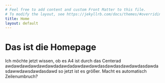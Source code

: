 ```yaml
---
# Feel free to add content and custom Front Matter to this file.
# To modify the layout, see https://jekyllrb.com/docs/themes/#overriding-theme-defaults
title: Home
layout: default
---
```


# Das ist die Homepage
Ich möchte jetzt wissen, ob es A4 ist durch das Centerad awdawdawdawdawdawdadawdadawdawdawdasdawdasdawdawdasdawdasdawwdawsdawdasdawd
so jetzt ist es größer. Macht es automatisch Zeilenumbruch?